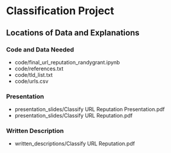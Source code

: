 # Classification Project

## Locations of Data and Explanations

### Code and Data Needed

- code/final_url_reputation_randygrant.ipynb  
- code/references.txt
- code/tld_list.txt
- code/urls.csv

### Presentation

- presentation_slides/Classify URL Reputation Presentation.pdf
- presentation_slides/Classify URL Reputation.pdf

### Written Description

- written_descriptions/Classify URL Reputation.pdf
